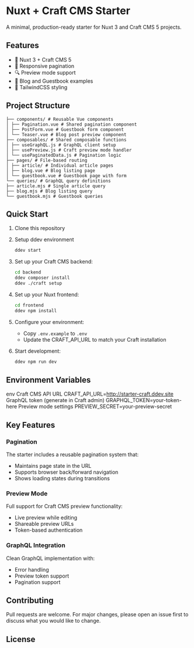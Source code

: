 # Nuxt + Craft CMS Starter

A minimal, production-ready starter for Nuxt 3 and Craft CMS 5 projects.

## Features
- 🚀 Nuxt 3 + Craft CMS 5
- 📱 Responsive pagination
- 🔍 Preview mode support
- 📝 Blog and Guestbook examples
- 🎨 TailwindCSS styling

## Project Structure

```
├── components/ # Reusable Vue components
│ ├── Pagination.vue # Shared pagination component
│ ├── PostForm.vue # Guestbook form component
│ └── Teaser.vue # Blog post preview component
├── composables/ # Shared composable functions
│ ├── useGraphQL.js # GraphQL client setup
│ ├── usePreview.js # Craft preview mode handler
│ └── usePaginatedData.js # Pagination logic
├── pages/ # File-based routing
│ ├── article/ # Individual article pages
│ ├── blog.vue # Blog listing page
│ └── guestbook.vue # Guestbook page with form
└── queries/ # GraphQL query definitions
├── article.mjs # Single article query
├── blog.mjs # Blog listing query
└── guestbook.mjs # Guestbook queries
```

## Quick Start

1. Clone this repository
   
2. Setup ddev environment
   ```bash
   ddev start
   ```

3. Set up your Craft CMS backend:
   ```bash
   cd backend
   ddev composer install
   ddev ./craft setup
   ```

4. Set up your Nuxt frontend:
   ```bash
   cd frontend
   ddev npm install
   ```

5. Configure your environment:
   - Copy `.env.example` to `.env`
   - Update the CRAFT_API_URL to match your Craft installation

6. Start development:
   ```bash
   ddev npm run dev
   ```

## Environment Variables
env
Craft CMS API URL
CRAFT_API_URL=http://starter-craft.ddev.site
GraphQL token (generate in Craft admin)
GRAPHQL_TOKEN=your-token-here
Preview mode settings
PREVIEW_SECRET=your-preview-secret

## Key Features

### Pagination
The starter includes a reusable pagination system that:
- Maintains page state in the URL
- Supports browser back/forward navigation
- Shows loading states during transitions

### Preview Mode
Full support for Craft CMS preview functionality:
- Live preview while editing
- Shareable preview URLs
- Token-based authentication

### GraphQL Integration
Clean GraphQL implementation with:
- Error handling
- Preview token support
- Pagination support

## Contributing

Pull requests are welcome. For major changes, please open an issue first to discuss what you would like to change.

## License
